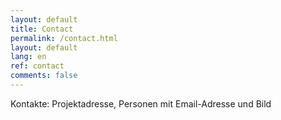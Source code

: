 ```yaml
---
layout: default
title: Contact
permalink: /contact.html
layout: default
lang: en
ref: contact
comments: false
---
```

Kontakte: Projektadresse, Personen mit Email-Adresse und Bild
